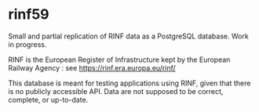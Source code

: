 # rinf59

Small and partial replication of RINF data as a PostgreSQL database. Work in progress.

RINF is the European Register of Infrastructure kept by the European Railway Agency : see https://rinf.era.europa.eu/rinf/ 

This database is meant for testing applications using RINF, given that there is no publicly accessible API. Data are not supposed to be correct, complete, or up-to-date.
